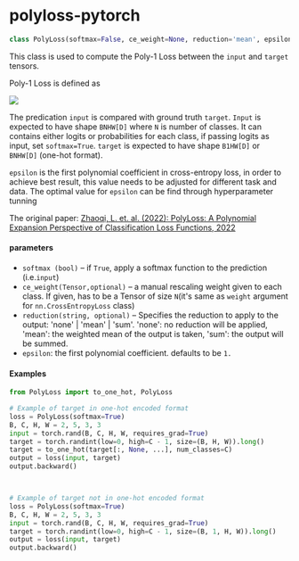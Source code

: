 # polyloss-pytorch

```python
class PolyLoss(softmax=False, ce_weight=None, reduction='mean', epsilon=1.0)
```

This class is used to compute the Poly-1 Loss between the `input` and `target` tensors.

Poly-1 Loss is defined as 
                
<img src="https://latex.codecogs.com/svg.image?L_\text{poly-1}&space;=-\log(P_t)&space;&plus;&space;\epsilon_1&space;\cdot&space;(1-P_t) ">

The predication `input` is compared with ground truth `target`. `Input` is expected to have shape `BNHW[D]` where `N` is number of classes. It can contains either logits or probabilities for each class, if passing logits as input, set `softmax=True`. `target` is expected to have shape `B1HW[D]` or `BNHW[D]` (one-hot format).

`epsilon` is the first polynomial coefficient in cross-entropy loss, in order to achieve best result, this value needs to be adjusted for different task and data. The optimal value for `epsilon` can be find through hyperparameter tunning 

The original paper: [Zhaoqi, L. et. al. (2022): PolyLoss: A Polynomial Expansion Perspective of Classification Loss Functions, 2022](https://arxiv.org/abs/2204.12511v1)

#### parameters
* `softmax (bool)` – if `True`, apply a softmax function to the prediction (i.e.`input`)
* `ce_weight(Tensor,optional)` – a manual rescaling weight given to each class. If given, has to be a Tensor of size `N`(it's same as `weight` argument for `nn.CrossEntropyLoss` class)
* `reduction(string, optional)` – Specifies the reduction to apply to the output: 'none' | 'mean' | 'sum'. 'none': no reduction will be applied, 'mean': the weighted mean of the output is taken, 'sum': the output will be summed.
* `epsilon`: the first polynomial coefficient. defaults to be `1.` 

#### Examples
```python
from PolyLoss import to_one_hot, PolyLoss

# Example of target in one-hot encoded format
loss = PolyLoss(softmax=True)
B, C, H, W = 2, 5, 3, 3
input = torch.rand(B, C, H, W, requires_grad=True)
target = torch.randint(low=0, high=C - 1, size=(B, H, W)).long()
target = to_one_hot(target[:, None, ...], num_classes=C)
output = loss(input, target)
output.backward()



# Example of target not in one-hot encoded format
loss = PolyLoss(softmax=True)
B, C, H, W = 2, 5, 3, 3
input = torch.rand(B, C, H, W, requires_grad=True)
target = torch.randint(low=0, high=C - 1, size=(B, 1, H, W)).long()
output = loss(input, target)
output.backward()
```

